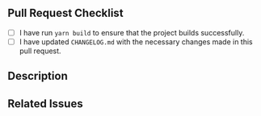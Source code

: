 ## Pull Request Checklist

- [ ] I have run `yarn build` to ensure that the project builds successfully.
- [ ] I have updated `CHANGELOG.md` with the necessary changes made in this pull request.

## Description

<!-- Provide a brief description of the changes made in this pull request -->

## Related Issues

<!-- List any related issues or pull requests -->
